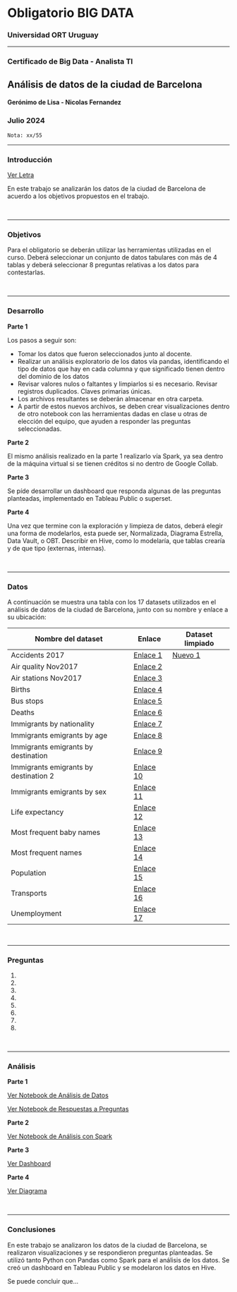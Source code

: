 # Obligatorio BIG DATA

### Universidad ORT Uruguay

<hr>

### Certificado de Big Data - Analista TI

## Análisis de datos de la ciudad de Barcelona

#### Gerónimo de Lisa - Nicolas Fernandez

### **Julio 2024**

` Nota: xx/55 `

<hr>

### Introducción

[Ver Letra](/Letra%20Obligatorio.pdf)

En este trabajo se analizarán los datos de la ciudad de Barcelona de acuerdo a los objetivos propuestos en el trabajo.

<br />
<hr>

### Objetivos

Para el obligatorio se deberán utilizar las herramientas utilizadas en el curso. Deberá seleccionar un conjunto de datos
tabulares con más de 4 tablas y deberá seleccionar 8 preguntas relativas a los datos para contestarlas.

<br />
<hr>

### Desarrollo

**Parte 1**

Los pasos a seguir son:

- Tomar los datos que fueron seleccionados junto al docente.
- Realizar un análisis exploratorio de los datos vía pandas, identificando el tipo de datos que hay en cada columna y
  que significado tienen dentro del dominio de los datos
- Revisar valores nulos o faltantes y limpiarlos si es necesario. Revisar registros duplicados. Claves primarias únicas.
- Los archivos resultantes se deberán almacenar en otra carpeta.
- A partir de estos nuevos archivos, se deben crear visualizaciones dentro de otro
  notebook con las herramientas dadas en clase u otras de elección del equipo, que ayuden a responder las preguntas
  seleccionadas.

**Parte 2**

El mismo análisis realizado en la parte 1 realizarlo vía Spark, ya sea dentro de la máquina virtual si se tienen
créditos si no dentro de Google Collab.

**Parte 3**

Se píde desarrollar un dashboard que responda algunas de las preguntas planteadas, implementado en Tableau Public o
superset.

**Parte 4**

Una vez que termine con la exploración y limpieza de datos, deberá elegir una forma de modelarlos, esta puede ser,
Normalizada, Diagrama Estrella, Data Vault, o OBT. Describir en
Hive, como lo modelaría, que tablas crearía y de que tipo (externas, internas).

<br />
<hr>

### Datos

A continuación se muestra una tabla con los 17 datasets utilizados en el análisis de datos de la ciudad de Barcelona,
junto con su nombre y enlace a su ubicación:

| Nombre del dataset                    | Enlace                                                          | Dataset limpiado                                |
|---------------------------------------|-----------------------------------------------------------------|-------------------------------------------------|
| Accidents 2017                        | [Enlace 1](/datasets/accidents_2017.csv)                        | [Nuevo 1](/new_datasets/new_accidents_2017.csv) |
| Air quality Nov2017                   | [Enlace 2](/datasets/air_quality_Nov2017.csv)                   |                                                 |
| Air stations Nov2017                  | [Enlace 3](/datasets/air_stations_Nov2017.csv)                  |                                                 |
| Births                                | [Enlace 4](/datasets/births.csv)                                |                                                 |
| Bus stops                             | [Enlace 5](/datasets/bus_stops.csv)                             |                                                 |
| Deaths                                | [Enlace 6](/datasets/deaths.csv)                                |                                                 |
| Immigrants by nationality             | [Enlace 7](/datasets/immigrants_by_nationality.csv)             |                                                 |
| Immigrants emigrants by age           | [Enlace 8](/datasets/immigrants_emigrants_by_age.csv)           |                                                 |
| Immigrants emigrants by destination   | [Enlace 9](/datasets/immigrants_emigrants_by_destination.csv)   |                                                 |
| Immigrants emigrants by destination 2 | [Enlace 10](/datasets/immigrants_emigrants_by_destination2.csv) |                                                 |
| Immigrants emigrants by sex           | [Enlace 11](/datasets/immigrants_emigrants_by_sex.csv)          |                                                 |
| Life expectancy                       | [Enlace 12](/datasets/life_expectancy.csv)                      |                                                 |
| Most frequent baby names              | [Enlace 13](/datasets/most_frequent_baby_names.csv)             |                                                 |
| Most frequent names                   | [Enlace 14](/datasets/most_frequent_names.csv)                  |                                                 |
| Population                            | [Enlace 15](/datasets/population.csv)                           |                                                 |
| Transports                            | [Enlace 16](/datasets/transports.csv)                           |                                                 |
| Unemployment                          | [Enlace 17](/datasets/unemployment.csv)                         |                                                 |

<br />
<hr>

### Preguntas

1.
2.
3.
4.
5.
6.
7.
8.

<br />
<hr>

### Análisis

**Parte 1**

[Ver Notebook de Análisis de Datos](/analisis/parte1a_analisis_datos.ipynb)

[Ver Notebook de Respuestas a Preguntas](/analisis/parte1b_analisis_preguntas.ipynb)

**Parte 2**

[Ver Notebook de Análisis con Spark](/analisis/parte2_analisis_spark.ipynb)

**Parte 3**

[Ver Dashboard](https://ubicacion_dashboard)

**Parte 4**

[Ver Diagrama](/analisis/Parte%204.png)

<br />
<hr>

### Conclusiones

En este trabajo se analizaron los datos de la ciudad de Barcelona, se realizaron visualizaciones y se respondieron
preguntas planteadas. Se utilizó tanto Python con Pandas como Spark para el análisis de los datos. Se creó un dashboard
en Tableau Public y se modelaron los datos en Hive.

Se puede concluir que...
